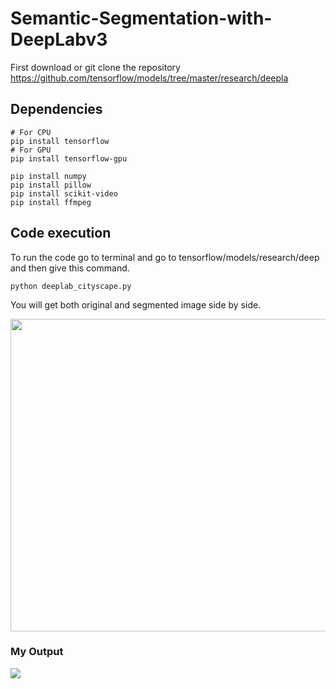 # Semantic-Segmentation-with-DeepLabv3

First download or git clone the repository https://github.com/tensorflow/models/tree/master/research/deepla


## Dependencies

```# For CPU  ``` <br/>
```pip install tensorflow  ```<br/>
```# For GPU ```<br/>
``` pip install tensorflow-gpu ```<br/>

``` pip install numpy ```<br/>
``` pip install pillow ```<br/>
``` pip install scikit-video ```<br/>
``` pip install ffmpeg ```<br/>


## Code execution
To run the code go to terminal and go to tensorflow/models/research/deep and then give this command.





``` python deeplab_cityscape.py ```

You will get both original and segmented image side by side.

<p align="left">
  <img width="600" height="500" src="frame.png">
</p>






###  My Output








<p align="left">
  <img src="out.gif.gif" />
</p>
